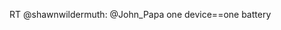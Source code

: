 <!--
id: 199074821
link: http://kevinisom.info/post/199074821/rt-shawnwildermuth-john-papa-one-device-one
slug: rt-shawnwildermuth-john-papa-one-device-one
date: Mon Sep 28 2009 23:56:37 GMT+1300 (NZDT)
raw: {"blog_name":"kevinisom","id":199074821,"post_url":"http://kevinisom.info/post/199074821/rt-shawnwildermuth-john-papa-one-device-one","slug":"rt-shawnwildermuth-john-papa-one-device-one","type":"text","date":"2009-09-28 10:56:37 GMT","timestamp":1254135397,"state":"published","format":"html","reblog_key":"yxYFGqww","tags":[],"short_url":"http://tmblr.co/Zw68YyBtQG5","highlighted":[],"feed_item":"http://twitter.com/kev_nz/statuses/4436456354","from_feed_id":"650289","note_count":0,"title":null,"body":"<p>RT @shawnwildermuth: @John_Papa one device==one battery</p>"}
publish: 2009-09-028
tags: 
title: null
-->


RT @shawnwildermuth: @John\_Papa one device==one battery


